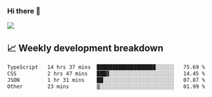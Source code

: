 ### Hi there 👋
<img align="center" src="https://github-readme-stats.vercel.app/api?username=Tumao727&show_icons=true&hide_title=true&theme=dracula" />


## 📈 Weekly development breakdown
<!--START_SECTION:waka-->

```txt
TypeScript   14 hrs 37 mins  ███████████████████░░░░░░   75.69 %
CSS          2 hrs 47 mins   ███▓░░░░░░░░░░░░░░░░░░░░░   14.45 %
JSON         1 hr 31 mins    ██░░░░░░░░░░░░░░░░░░░░░░░   07.87 %
Other        23 mins         ▒░░░░░░░░░░░░░░░░░░░░░░░░   01.99 %
```

<!--END_SECTION:waka-->